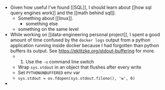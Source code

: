 - Given how useful I've found [[SQL]], I should learn about [[how sql query engines work]] and the [[math behind sql]].
	- Something about [[linux]].
		- something else
	- something on the same level
- While working on [[data-engineering personal project]], I spent a good amount of time confused by the `docker logs` output from a python application running inside docker because I had forgotten than python buffers its output. See https://eklitzke.org/stdout-buffering for more.
	- 1. Use the `-u` command line switch
	- Wrap `sys.stdout` in an object that flushes after every write
	- Set `PYTHONUNBUFFERED` env var
	- `sys.stdout = os.fdopen(sys.stdout.fileno(), 'w', 0)`
-
